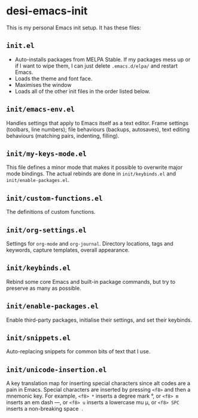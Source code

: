 # desi-emacs-init

This is my personal Emacs init setup. It has these files:

## `init.el`

- Auto-installs packages from MELPA Stable. If my packages mess up or if I want to wipe them, I can just delete `.emacs.d/elpa/` and restart Emacs.
- Loads the theme and font face. 
- Maximises the window
- Loads all of the other init files in the order listed below.

## `init/emacs-env.el`

Handles settings that apply to Emacs itself as a text editor. Frame settings (toolbars, line numbers); file behaviours (backups, autosaves), text editing behaviours (matching pairs, indenting, filling).

## `init/my-keys-mode.el`

This file defines a minor mode that makes it possible to overwrite major mode bindings. The actual rebinds are done in `init/keybinds.el` and `init/enable-packages.el`.

## `init/custom-functions.el`

The definitions of custom functions.

## `init/org-settings.el`

Settings for `org-mode` and `org-journal`. Directory locations, tags and keywords, capture templates, overall appearance.

## `init/keybinds.el`

Rebind some core Emacs and built-in package commands, but try to preserve as many as possible.

## `init/enable-packages.el`

Enable third-party packages, initialise their settings, and set their keybinds.

## `init/snippets.el`

Auto-replacing snippets for common bits of text that I use.

## `init/unicode-insertion.el`

A key translation map for inserting special characters since alt codes are a pain in Emacs. Special characters are inserted by pressing `<f8>` and then a mnemonic key. For example, `<f8> *` inserts a degree mark °, or `<f8> m` inserts an em dash —, or `<f8> u` inserts a lowercase mu μ, or `<f8> SPC` inserts a non-breaking space  .
